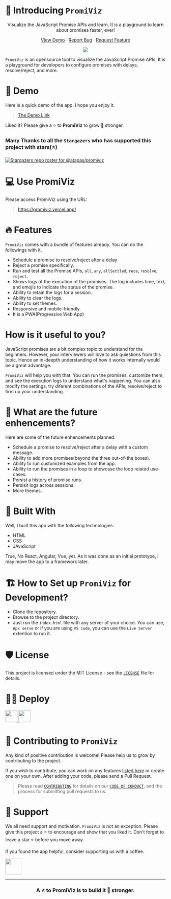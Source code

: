 
# 🤝 Introducing `PromiViz`
<p align="center">Visualize the JavaScript Promise APIs and learn. It is a playground to learn about promises faster, ever!</p>
<p align="center">
     <a href="https://promiviz.vercel.app/" target="blank">View Demo</a>
     ·
     <a href="https://github.com/atapas/promiviz/issues/new/choose">Report Bug</a>
     ·
     <a href="https://github.com/atapas/promiviz/issues/new/choose">Request Feature</a>
 </p>

<p align="center">
 <img src="https://cdn.hashnode.com/res/hashnode/image/upload/v1629445649182/QtHHPixFe.png">
</p>

`PromiViz` is an opensource tool to visualize the JavaScript Promise APIs. It is a playground for developers to configure promises with delays, resolve/reject, and more.

# 🚀 Demo
Here is a quick demo of the app. I hope you enjoy it.

> [The Demo Link](https://www.youtube.com/watch?v=CB9xkhzkrYE)

Liked it? Please give a ⭐️ to <b>PromiViz</b> to grow 💪 stronger.

### Many Thanks to all the `Stargazers` who has supported this project with stars(⭐)

[![Stargazers repo roster for @atapas/promiviz](https://reporoster.com/stars/atapas/promiviz)](https://github.com/atapas/promiviz/stargazers)

# 💻 Use PromiViz
Please access PromiViz using the URL:

> https://promiviz.vercel.app/

# 🔥 Features
`PromiViz` comes with a bundle of features already. You can do the followings with it,

- Schedule a promise to resolve/reject after a delay
- Reject a promise specifically.
- Run and test all the Promise APIs, `all`, `any`, `allSettled`, `rece`, `resolve`, `reject`.
- Shows logs of the execution of the promises. The log includes time, text, and emojis to indicate the status of the promise.
- Ability to retain the logs for a session.
- Ability to clear the logs.
- Ability to set themes.
- Responsive and mobile-friendly.
- It is a PWA(Progressive Web App)

# How is it useful to you?
JavaScript promises are a bit complex topic to understand for the beginners. However, your interviewers will love to ask quiestions from this topic. Hence an in-deepth understanding
of how it works internally would be a great advantage.

`PromiViz` will help you with that. You can run the promises, customize them, and see the execution
logs to understand what's happening. You can also modify the settings, try diferent combinations of 
the APIs, resolve/reject to firm up your understanding.

# 🦄 What are the future enhencements?
Here are some of the future enhencements planned:
- Schedule a promise to resolve/reject after a delay with a custom message.
- Ability to add more promises(beyond the three out-of-the boxes).
- Ability to run customized examples from the app.
- Ability to run the promises in a loop to showcase the loop related use-cases.
- Persist a history of promise runs.
- Persisit logs across sessions.
- More themes.
# 🍔 Built With
Well, I built this app with the following technologies:
- HTML
- CSS
- JAvaScript

True, No React, Angular, Vue, yet. As it was done as an initial prototype, I may move the app to a framework later.

# 🏗️ How to Set up `PromiViz` for Development?
- Clone the repository.
- Browse to the project directory.
- Just run the `index.html` file with any server of your choice. You can use, `npx serve` or if you
are using `VS Code`, you can use the `Live Server` extention to run it.

# 🛡️ License
This project is licensed under the MIT License - see the [`LICENSE`](LICENSE) file for details.

# 🏃‍♀️ Deploy

<a href="https://vercel.com/new/project?template=https://github.com/atapas/promiviz">
<img src="https://vercel.com/button" height="37.5px" />
</a>
<a href="https://app.netlify.com/start/deploy?repository=https://github.com/atapas/promiviz">
<img src="https://www.netlify.com/img/deploy/button.svg" height="37.5px" />
</a>


# 🤝 Contributing to `PromiViz`
Any kind of positive contribution is welcome! Please help us to grow by contributing to the project.

If you wish to contribute, you can work on any features [listed here](https://github.com/TryShape/tryshape#-upcoming-features) or create one on your own. After adding your code, please send a Pull Request.

> Please read [`CONTRIBUTING`](CONTRIBUTING.md) for details on our [`CODE OF CONDUCT`](CODE_OF_CONDUCT.md), and the process for submitting pull requests to us.

# 🙏 Support

We all need support and motivation. `PromiViz` is not an exception. Please give this project a ⭐️ to encourage and show that you liked it. Don't forget to leave a star ⭐️ before you move away.

If you found the app helpful, consider supporting us with a coffee.

<a href="https://www.buymeacoffee.com/greenroots">
    <img src="https://cdn.buymeacoffee.com/buttons/v2/default-yellow.png" height="50px">
</a>

---

<h3 align="center">
A ⭐️ to <b>PromiViz</b> is to build it 💪 stronger.
</h3>



